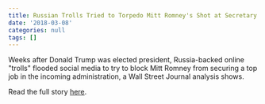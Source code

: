 ```yaml
---
title: Russian Trolls Tried to Torpedo Mitt Romney's Shot at Secretary of State
date: '2018-03-08'
categories: null
tags: []
---
```

Weeks after Donald Trump was elected president, Russia-backed online "trolls" flooded social media to try to block Mitt Romney from securing a top job in the incoming administration, a Wall Street Journal analysis shows.

Read the full story [here](https://t.co/0KsADdzz5Q).